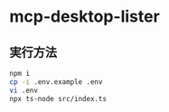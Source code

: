 # mcp-desktop-lister

## 実行方法

```bash
npm i
cp -i .env.example .env
vi .env
npx ts-node src/index.ts
```
